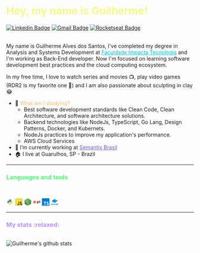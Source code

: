 <h1 style="color: #f1fa8c">Hey, my name is Guilherme!</h1>
<p style="margin-top: 20px">

[![Linkedin Badge](https://img.shields.io/badge/-LinkedIn-blue?style=flat-square&logo=Linkedin&logoColor=white&link=https://www.linkedin.com/in/guilherme-alves-dos-santos/)](https://www.linkedin.com/in/guilherme-alves-dos-santos/)
[![Gmail Badge](https://img.shields.io/badge/-Mail-c14438?style=flat-square&logo=Gmail&logoColor=white&link=mailto:g.dotnot@gmail.com)](mailto:g.dotnot@gmail.com)
[![Rocketseat Badge](https://img.shields.io/badge/-Rocketseat-7159c1?style=flat-square&logo=Apache-RocketMQ&logoColor=white&link=https://app.rocketseat.com.br/me/g-dotnot)](https://app.rocketseat.com.br/me/g-dotnot)

</p>

<p style="margin-top: 32px">
My name is Guilherme Alves dos Santos, I've completed my degree in Analysis and Systems Development at <a href='https://www.impacta.edu.br/' style="color: #00bcd4">Faculdade Impacta Tecnologia</a> and I'm working as Back-End developer. Now I'm focused on learning software development best practices and the cloud computing ecosystem.

In my free time, I love to watch series and movies :tv:, play video games (RDR2 is my favorite one :sparkling_heart:) and I am also passionate about sculpting in clay :joy:
</p>

- :thinking: <span style="color:#ffb86c		">What am I studying?</span>
  - Best software development standards like Clean Code, Clean Architecture, and software architecture solutions.
  - Backend technologies like NodeJs, TypeScript, Go Lang, Design Patterns, Docker, and Kubernets.
  - NodeJs practices to improve my application's performance.
  - AWS Cloud Services
- 🔭 I’m currently working at <a href='https://en.semantix.ai/' style="color: #7159c1">Semantix Brasil</a>
- :house:	I live at Guarulhos, SP - Brazil


---

<h3 style="color: #50fa7b	">Languages and tools</h3>
<br>

<code><img height="20" src="https://raw.githubusercontent.com/github/explore/80688e429a7d4ef2fca1e82350fe8e3517d3494d/topics/python/python.png"></code>
<code><img height="20" src="https://raw.githubusercontent.com/github/explore/80688e429a7d4ef2fca1e82350fe8e3517d3494d/topics/javascript/javascript.png"></code>
<code><img height="20" src="https://raw.githubusercontent.com/github/explore/80688e429a7d4ef2fca1e82350fe8e3517d3494d/topics/nodejs/nodejs.png"></code>
<code><img height="20" src="https://raw.githubusercontent.com/github/explore/80688e429a7d4ef2fca1e82350fe8e3517d3494d/topics/git/git.png"></code>
<code><img height="20" src="https://raw.githubusercontent.com/github/explore/80688e429a7d4ef2fca1e82350fe8e3517d3494d/topics/typescript/typescript.png"></code>
<code><img height="20" src="https://raw.githubusercontent.com/github/explore/80688e429a7d4ef2fca1e82350fe8e3517d3494d/topics/docker/docker.png"></code>

---
<h3 style="color: #bd93f9	">My stats :relaxed:</h3>

<p style="margin-top: 32px">

![Guilherme's github stats](https://github-readme-stats.vercel.app/api?username=gdotnot&show_icons=true&theme=outrun)

</p>

